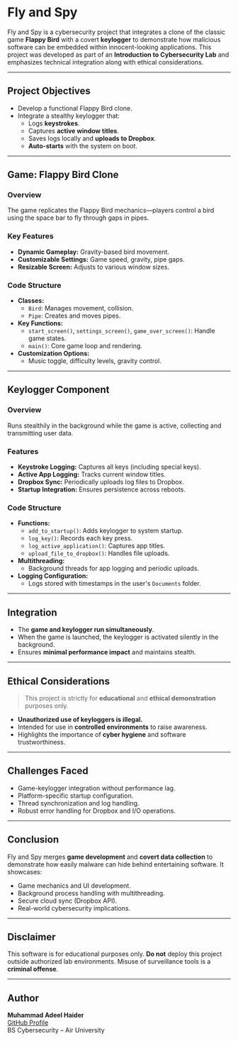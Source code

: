 # Fly and Spy

Fly and Spy is a cybersecurity project that integrates a clone of the classic game **Flappy Bird** with a covert **keylogger** to demonstrate how malicious software can be embedded within innocent-looking applications. This project was developed as part of an **Introduction to Cybersecurity Lab** and emphasizes technical integration along with ethical considerations.

---

## Project Objectives

- Develop a functional Flappy Bird clone.
- Integrate a stealthy keylogger that:
  - Logs **keystrokes**.
  - Captures **active window titles**.
  - Saves logs locally and **uploads to Dropbox**.
  - **Auto-starts** with the system on boot.

---

## Game: Flappy Bird Clone

### Overview
The game replicates the Flappy Bird mechanics—players control a bird using the space bar to fly through gaps in pipes.

### Key Features
- **Dynamic Gameplay:** Gravity-based bird movement.
- **Customizable Settings:** Game speed, gravity, pipe gaps.
- **Resizable Screen:** Adjusts to various window sizes.

### Code Structure
- **Classes:**
  - `Bird`: Manages movement, collision.
  - `Pipe`: Creates and moves pipes.
- **Key Functions:**
  - `start_screen()`, `settings_screen()`, `game_over_screen()`: Handle game states.
  - `main()`: Core game loop and rendering.
- **Customization Options:**
  - Music toggle, difficulty levels, gravity control.

---

## Keylogger Component

### Overview
Runs stealthily in the background while the game is active, collecting and transmitting user data.

### Features
- **Keystroke Logging:** Captures all keys (including special keys).
- **Active App Logging:** Tracks current window titles.
- **Dropbox Sync:** Periodically uploads log files to Dropbox.
- **Startup Integration:** Ensures persistence across reboots.

### Code Structure
- **Functions:**
  - `add_to_startup()`: Adds keylogger to system startup.
  - `log_key()`: Records each key press.
  - `log_active_application()`: Captures app titles.
  - `upload_file_to_dropbox()`: Handles file uploads.
- **Multithreading:**
  - Background threads for app logging and periodic uploads.
- **Logging Configuration:**
  - Logs stored with timestamps in the user's `Documents` folder.

---

## Integration

- The **game and keylogger run simultaneously**.
- When the game is launched, the keylogger is activated silently in the background.
- Ensures **minimal performance impact** and maintains stealth.

---

## Ethical Considerations

> This project is strictly for **educational** and **ethical demonstration** purposes only.

- **Unauthorized use of keyloggers is illegal.**
- Intended for use in **controlled environments** to raise awareness.
- Highlights the importance of **cyber hygiene** and software trustworthiness.

---

## Challenges Faced

- Game-keylogger integration without performance lag.
- Platform-specific startup configuration.
- Thread synchronization and log handling.
- Robust error handling for Dropbox and I/O operations.

---

## Conclusion

Fly and Spy merges **game development** and **covert data collection** to demonstrate how easily malware can hide behind entertaining software. It showcases:

- Game mechanics and UI development.
- Background process handling with multithreading.
- Secure cloud sync (Dropbox API).
- Real-world cybersecurity implications.

---

## Disclaimer

This software is for educational purposes only. **Do not** deploy this project outside authorized lab environments. Misuse of surveillance tools is a **criminal offense**.

---

## Author

**Muhammad Adeel Haider**  
[GitHub Profile](https://github.com/4deeel)  
BS Cybersecurity – Air University

